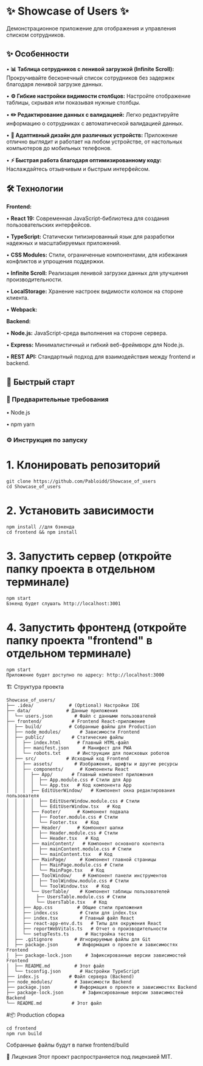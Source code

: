 # ✨ Showcase of Users ✨

Демонстрационное приложение для отображения и управления списком сотрудников.

## ✨ Особенности

•   **📊 Таблица сотрудников с ленивой загрузкой (Infinite Scroll):**  Прокручивайте бесконечный список сотрудников без задержек благодаря ленивой загрузке данных.

•   **⚙️ Гибкие настройки видимости столбцов:**  Настройте отображение таблицы, скрывая или показывая нужные столбцы.

•   **✏️ Редактирование данных с валидацией:** Легко редактируйте информацию о сотрудниках с автоматической валидацией данных.

•   **📱 Адаптивный дизайн для различных устройств:**  Приложение отлично выглядит и работает на любом устройстве, от настольных компьютеров до мобильных телефонов.

•   **⚡️ Быстрая работа благодаря оптимизированному коду:**  Наслаждайтесь отзывчивым и быстрым интерфейсом.

## 🛠 Технологии

**Frontend:**

•   **React 19:** Современная JavaScript-библиотека для создания пользовательских интерфейсов.

•   **TypeScript:**  Статически типизированный язык для разработки надежных и масштабируемых приложений.

•   **CSS Modules:**  Стили, ограниченные компонентами, для избежания конфликтов и упрощения поддержки.

•   **Infinite Scroll:**  Реализация ленивой загрузки данных для улучшения производительности.

•   **LocalStorage:**  Хранение настроек видимости колонок на стороне клиента.

•   **Webpack:**

**Backend:**

•   **Node.js:**  JavaScript-среда выполнения на стороне сервера.

•   **Express:**  Минималистичный и гибкий веб-фреймворк для Node.js.

•   **REST API:**  Стандартный подход для взаимодействия между frontend и backend.

## 🚀 Быстрый старт

### 📝 Предварительные требования

•   Node.js

•   npm yarn

### ⚙️ Инструкция по запуску

# 1.  **Клонировать репозиторий**

```
git clone https://github.com/Pabloidd/Showcase_of_users
cd Showcase_of_users
```
# 2. Установить зависимости
```
npm install //для бэкенда
cd frontend && npm install
```

# 3. Запустить сервер (откройте папку проекта в отдельном терминале)
```
npm start
Бэкенд будет слушать http://localhost:3001
```
# 4. Запустить фронтенд (откройте папку проекта "frontend" в отдельном терминале)
```
npm start
Приложение будет доступно по адресу: http://localhost:3000
```

🏗 Структура проекта

```
Showcase_of_users/
├── .idea/             # (Optional) Настройки IDE
├── data/             # Данные приложения
│  └── users.json        # Файл с данными пользователей
├── frontend/           # Frontend React-приложение
│  ├── build/          # Собранные файлы для Production
│  ├── node_modules/       # Зависимости Frontend
│  ├── public/          # Статические файлы
│  │  ├── index.html      # Главный HTML-файл
│  │  ├── manifest.json     # Манифест для PWA
│  │  └── robots.txt      # Инструкции для поисковых роботов
│  ├── src/           # Исходный код Frontend
│  │  ├── assets/        # Изображения, шрифты и другие ресурсы
│  │  ├── components/      # Компоненты React
│  │  │  ├── App/       # Главный компонент приложения
│  │  │  │  ├── App.module.css # Стили для App
│  │  │  │  └── App.tsx   # Код компонента App
│  │  │  ├── EditUserWindow/   # Компонент окна редактирования пользователя
│  │  │  │  ├── EditUserWindow.module.css # Стили
│  │  │  │  └── EditUserWindow.tsx   # Код
│  │  │  ├── Footer/      # Компонент подвала
│  │  │  │  ├── Footer.module.css # Стили
│  │  │  │  └── Footer.tsx   # Код
│  │  │  ├── Header/      # Компонент шапки
│  │  │  │  ├── Header.module.css # Стили
│  │  │  │  └── Header.tsx   # Код
│  │  │  ├── mainContent/   # Компонент основного контента
│  │  │  │  ├── mainContent.module.css # Стили
│  │  │  │  └── mainContent.tsx   # Код
│  │  │  ├── MainPage/     # Компонент главной страницы
│  │  │  │  ├── MainPage.module.css # Стили
│  │  │  │  └── MainPage.tsx   # Код
│  │  │  ├── ToolWindow/    # Компонент панели инструментов
│  │  │  │  ├── ToolWindow.module.css # Стили
│  │  │  │  └── ToolWindow.tsx   # Код
│  │  │  └── UserTable/    # Компонент таблицы пользователей
│  │  │    ├── UsersTable.module.css # Стили
│  │  │    └── UsersTable.tsx   # Код
│  │  ├── App.css         # Общие стили приложения
│  │  ├── index.css        # Стили для index.tsx
│  │  ├── index.tsx        # Главный файл React
│  │  ├── react-app-env.d.ts   # Типы для окружения React
│  │  ├── reportWebVitals.ts   # Отчет о производительности
│  │  └── setupTests.ts      # Настройка тестов
│  ├── .gitignore        # Игнорируемые файлы для Git
│  ├── package.json       # Информация о проекте и зависимостях Frontend
│  ├── package-lock.json     # Зафиксированные версии зависимостей Frontend
│  ├── README.md         # Этот файл
│  └── tsconfig.json       # Настройки TypeScript
├── index.js           # Файл сервера (Backend)
├── node_modules/        # Зависимости Backend
├── package.json         # Информация о проекте и зависимостях Backend
├── package-lock.json       # Зафиксированные версии зависимостей Backend
└── README.md           # Этот файл

```
#📦 Production сборка
```
cd frontend
npm run build
```
Собранные файлы будут в папке frontend/build

📝 Лицензия
Этот проект распространяется под лицензией MIT.

